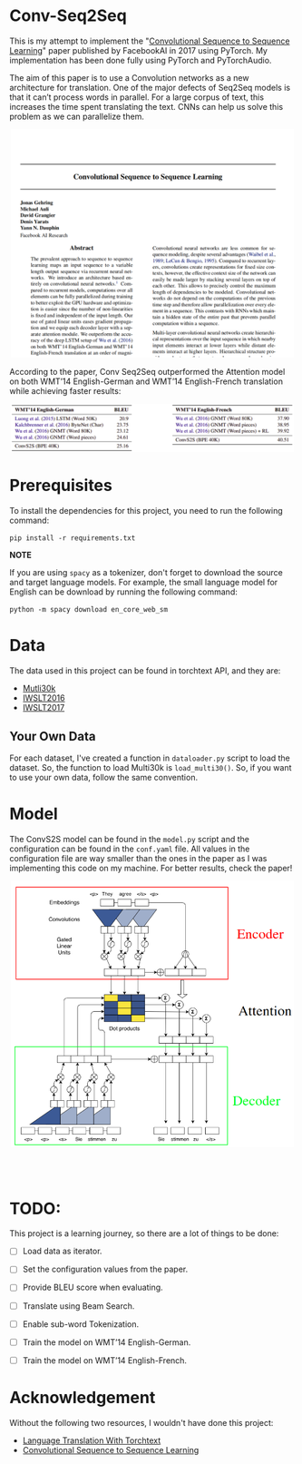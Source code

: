 # Conv-Seq2Seq
This is my attempt to implement the "[Convolutional Sequence to Sequence
Learning](https://arxiv.org/pdf/1705.03122.pdf)" paper published by FacebookAI
in 2017 using PyTorch. My implementation has been done fully using PyTorch and
PyTorchAudio.

The aim of this paper is to use a Convolution networks as a new architecture
for translation. One of the major defects of Seq2Seq models is that it can’t
process words in parallel. For a large corpus of text, this increases the time
spent translating the text. CNNs can help us solve this problem as we can 
parallelize them. 

<div align="Center">
    <a href="https://arxiv.org/pdf/1705.03122.pdf"> <img src="assets/cover.png" width=500> </a>
</div>

According to the paper, Conv Seq2Seq outperformed the Attention model on both
WMT’14 English-German and WMT’14 English-French translation while achieving
faster results:

<div align="Center">
    <a href="https://arxiv.org/pdf/1705.03122.pdf"> <img src="assets/benchmark.png" width=500> </a>
</div>

# Prerequisites

To install the dependencies for this project, you need to run the following command:

```
pip install -r requirements.txt
```

**NOTE**

If you are using `spacy` as a tokenizer, don't forget to download the source and target language models. For example, the small language model for English can be download by running the following command:
```
python -m spacy download en_core_web_sm
```

# Data

The data used in this project can be found in torchtext API, and they are:

- [Mutli30k](https://pytorch.org/text/0.10.0/datasets.html#multi30k)
- [IWSLT2016](https://pytorch.org/text/0.10.0/datasets.html#iwslt2016)
- [IWSLT2017](https://pytorch.org/text/0.10.0/datasets.html#iwslt2017)

## Your Own Data

For each dataset, I've created a function in `dataloader.py` script to load the
dataset. So, the function to load Multi30k is `load_multi30()`. So, if you want
to use your own data, follow the same convention.

# Model

The ConvS2S model can be found in the `model.py` script and the configuration
can be found in the `conf.yaml` file. All values in the configuration file are
way smaller than the ones in the paper as I was implementing this code on my 
machine. For better results, check the paper!

<div align="Center">
    <a href="https://arxiv.org/pdf/1705.03122.pdf"> <img src="assets/model.png" width=500> </a>
</div>

<br><br>

# TODO:

This project is a learning journey, so there are a lot of things to be done:

- [ ] Load data as iterator.
- [ ] Set the configuration values from the paper.
- [ ] Provide BLEU score when evaluating.
- [ ] Translate using Beam Search.
- [ ] Enable sub-word Tokenization.
- [ ] Train the model on WMT’14 English-German. 
- [ ] Train the model on WMT’14 English-French.


# Acknowledgement

Without the following two resources, I wouldn't have done this project:

- [Language Translation With Torchtext](https://pytorch.org/tutorials/beginner/translation_transformer.html)
- [Convolutional Sequence to Sequence Learning](https://charon.me/posts/pytorch/pytorch_seq2seq_5)
